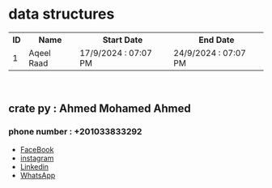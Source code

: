 # data structures
<table>
  <tr>
    <th>ID</th>
    <th>Name</th>
    <th>Start Date</th>
    <th>End Date</th>
  </tr>
  <tr>
    <td>1</td>
    <td>Aqeel Raad</td>
    <td>17/9/2024 : 07:07 PM</td>
    <td>24/9/2024 : 07:07 PM</td>
  </tr>
</table>
<br>
<h2>crate py : Ahmed Mohamed Ahmed</h2>
<h3>phone number : +201033833292</h3>
<ul>
  <li>
    <a href="https://www.facebook.com/profile.php?id=100081493688072" >FaceBook</a>
  </li>
  <li>
    <a href="" >instagram</a>
  </li>
  <li>
    <a href="" >Linkedin</a>
  </li>
  <li>
    <a href="https://wa.me/201033833292" >WhatsApp</a>
  </li>
</ul>
